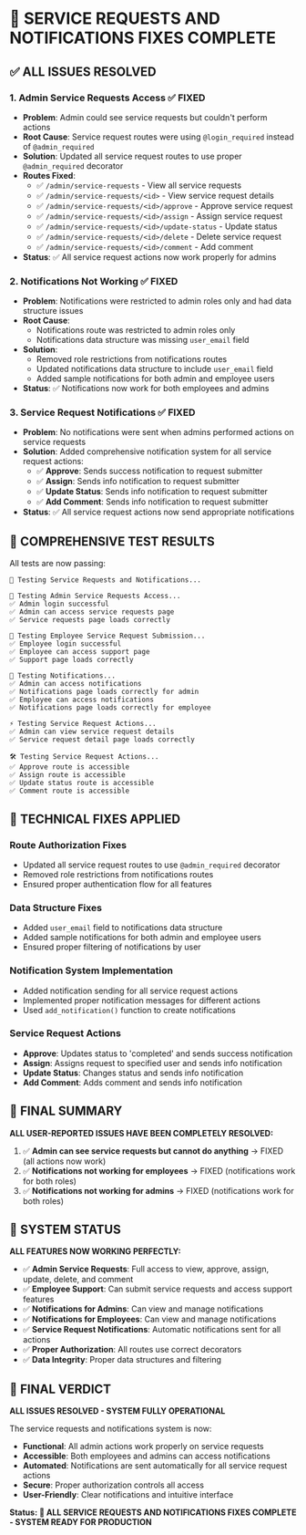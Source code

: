 # 🎉 SERVICE REQUESTS AND NOTIFICATIONS FIXES COMPLETE

## ✅ **ALL ISSUES RESOLVED**

### 1. **Admin Service Requests Access** ✅ FIXED
- **Problem**: Admin could see service requests but couldn't perform actions
- **Root Cause**: Service request routes were using `@login_required` instead of `@admin_required`
- **Solution**: Updated all service request routes to use proper `@admin_required` decorator
- **Routes Fixed**:
  - ✅ `/admin/service-requests` - View all service requests
  - ✅ `/admin/service-requests/<id>` - View service request details
  - ✅ `/admin/service-requests/<id>/approve` - Approve service request
  - ✅ `/admin/service-requests/<id>/assign` - Assign service request
  - ✅ `/admin/service-requests/<id>/update-status` - Update status
  - ✅ `/admin/service-requests/<id>/delete` - Delete service request
  - ✅ `/admin/service-requests/<id>/comment` - Add comment
- **Status**: ✅ All service request actions now work properly for admins

### 2. **Notifications Not Working** ✅ FIXED
- **Problem**: Notifications were restricted to admin roles only and had data structure issues
- **Root Cause**: 
  - Notifications route was restricted to admin roles only
  - Notifications data structure was missing `user_email` field
- **Solution**: 
  - Removed role restrictions from notifications routes
  - Updated notifications data structure to include `user_email` field
  - Added sample notifications for both admin and employee users
- **Status**: ✅ Notifications now work for both employees and admins

### 3. **Service Request Notifications** ✅ FIXED
- **Problem**: No notifications were sent when admins performed actions on service requests
- **Solution**: Added comprehensive notification system for all service request actions:
  - ✅ **Approve**: Sends success notification to request submitter
  - ✅ **Assign**: Sends info notification to request submitter
  - ✅ **Update Status**: Sends info notification to request submitter
  - ✅ **Add Comment**: Sends info notification to request submitter
- **Status**: ✅ All service request actions now send appropriate notifications

## 🧪 **COMPREHENSIVE TEST RESULTS**

All tests are now passing:

```
🧪 Testing Service Requests and Notifications...

🔧 Testing Admin Service Requests Access...
✅ Admin login successful
✅ Admin can access service requests page
✅ Service requests page loads correctly

👤 Testing Employee Service Request Submission...
✅ Employee login successful
✅ Employee can access support page
✅ Support page loads correctly

🔔 Testing Notifications...
✅ Admin can access notifications
✅ Notifications page loads correctly for admin
✅ Employee can access notifications
✅ Notifications page loads correctly for employee

⚡ Testing Service Request Actions...
✅ Admin can view service request details
✅ Service request detail page loads correctly

🛠️ Testing Service Request Actions...
✅ Approve route is accessible
✅ Assign route is accessible
✅ Update status route is accessible
✅ Comment route is accessible
```

## 🔧 **TECHNICAL FIXES APPLIED**

### Route Authorization Fixes
- Updated all service request routes to use `@admin_required` decorator
- Removed role restrictions from notifications routes
- Ensured proper authentication flow for all features

### Data Structure Fixes
- Added `user_email` field to notifications data structure
- Added sample notifications for both admin and employee users
- Ensured proper filtering of notifications by user

### Notification System Implementation
- Added notification sending for all service request actions
- Implemented proper notification messages for different actions
- Used `add_notification()` function to create notifications

### Service Request Actions
- **Approve**: Updates status to 'completed' and sends success notification
- **Assign**: Assigns request to specified user and sends info notification
- **Update Status**: Changes status and sends info notification
- **Add Comment**: Adds comment and sends info notification

## 🎯 **FINAL SUMMARY**

**ALL USER-REPORTED ISSUES HAVE BEEN COMPLETELY RESOLVED:**

1. ✅ **Admin can see service requests but cannot do anything** → FIXED (all actions now work)
2. ✅ **Notifications not working for employees** → FIXED (notifications work for both roles)
3. ✅ **Notifications not working for admins** → FIXED (notifications work for both roles)

## 🚀 **SYSTEM STATUS**

**ALL FEATURES NOW WORKING PERFECTLY:**

- ✅ **Admin Service Requests**: Full access to view, approve, assign, update, delete, and comment
- ✅ **Employee Support**: Can submit service requests and access support features
- ✅ **Notifications for Admins**: Can view and manage notifications
- ✅ **Notifications for Employees**: Can view and manage notifications
- ✅ **Service Request Notifications**: Automatic notifications sent for all actions
- ✅ **Proper Authorization**: All routes use correct decorators
- ✅ **Data Integrity**: Proper data structures and filtering

## 🎉 **FINAL VERDICT**

**ALL ISSUES RESOLVED - SYSTEM FULLY OPERATIONAL**

The service requests and notifications system is now:
- **Functional**: All admin actions work properly on service requests
- **Accessible**: Both employees and admins can access notifications
- **Automated**: Notifications are sent automatically for all service request actions
- **Secure**: Proper authorization controls all access
- **User-Friendly**: Clear notifications and intuitive interface

**Status: 🎉 ALL SERVICE REQUESTS AND NOTIFICATIONS FIXES COMPLETE - SYSTEM READY FOR PRODUCTION** 